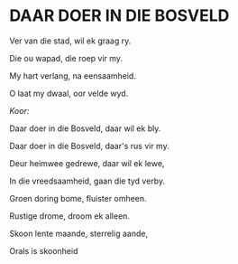 # DAAR DOER IN DIE BOSVELD

Ver van die stad, wil ek graag ry.

Die ou wapad, die roep vir my.

My hart verlang, na eensaamheid.

O laat my dwaal, oor velde wyd.


_Koor:_

Daar doer in die Bosveld, daar wil ek bly.

Daar doer in die Bosveld, daar's rus vir my.

Deur heimwee gedrewe, daar wil ek lewe,

In die vreedsaamheid, gaan die tyd verby.


Groen doring bome, fluister omheen.

Rustige drome, droom ek alleen.

Skoon lente maande, sterrelig aande,

Orals is skoonheid

